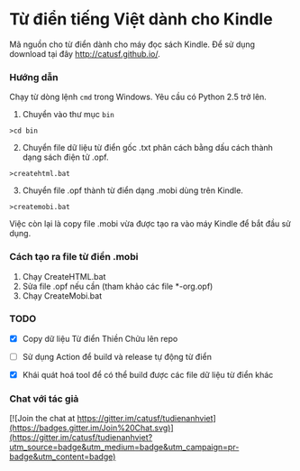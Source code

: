 # Từ điển tiếng Việt dành cho Kindle

Mã nguồn cho từ điển dành cho máy đọc sách Kindle. Để sử dụng download tại đây http://catusf.github.io/.

### Hướng dẫn

Chạy từ dòng lệnh `cmd` trong Windows. Yêu cầu có Python 2.5 trở lên.

1. Chuyển vào thư mục `bin`
```
>cd bin
```

2. Chuyển file dữ liệu từ điển gốc .txt phân cách bằng dấu cách thành dạng sách điện tử .opf.
```
>createhtml.bat
```

3. Chuyển file .opf thành từ điển dạng .mobi dùng trên Kindle.

```
>createmobi.bat
```

Việc còn lại là copy file .mobi vừa được tạo ra vào máy Kindle để bắt đầu sử dụng.

### Cách tạo ra file từ điển .mobi

1. Chạy CreateHTML.bat
2. Sửa file .opf nếu cần (tham khảo các file *-org.opf)
2. Chạy CreateMobi.bat

### TODO
- [X] Copy dữ liệu Từ điển Thiền Chửu lên repo
- [ ] Sử dụng Action để build và release tự động từ điển
- [X] Khái quát hoá tool để có thể build được các file dữ liệu từ điển khác


### Chat với tác giả

[![Join the chat at https://gitter.im/catusf/tudienanhviet](https://badges.gitter.im/Join%20Chat.svg)](https://gitter.im/catusf/tudienanhviet?utm_source=badge&utm_medium=badge&utm_campaign=pr-badge&utm_content=badge)
 
